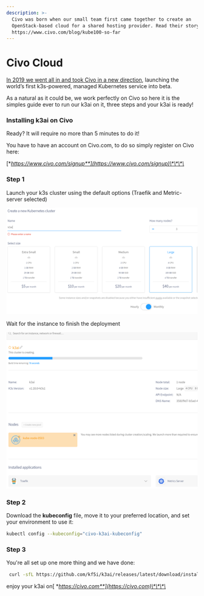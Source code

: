 ```yaml
---
description: >-
  Civo was born when our small team first came together to create an
  OpenStack-based cloud for a shared hosting provider. Read their story here:
  https://www.civo.com/blog/kube100-so-far
---
```


# Civo Cloud

[In 2019 we went all in and took Civo in a new direction](https://www.civo.com/blog/a-civo-2019-retrospective-how-we-got-here-and-what-s-next), launching the world’s first k3s-powered, managed Kubernetes service into beta.

As a natural as it could be, we work perfectly on Civo so here it is the simples guide ever to run our k3ai on it, three steps and your k3ai is ready!

### Installing k3ai on Civo

Ready? It will require no more than 5 minutes to do it!

You have to have an account on Civo.com, to do so simply register on Civo here: 

[**https://www.civo.com/signup**](https://www.civo.com/signup)\*\*\*\*

### Step 1

Launch your k3s cluster using the default options \(Traefik and Metric-server selected\)

![k3s selection](../.gitbook/assets/1.png)

Wait for the instance to finish the deployment

![k3s deployment](../.gitbook/assets/4.png)

### Step 2

Download the **kubeconfig** file,  move it to your preferred location, and set your environment to use it:

```bash
kubectl config --kubeconfig="civo-k3ai-kubeconfig"
```

### Step 3

You're all set up one more thing and we have done:

```bash
 curl -sfL https://github.com/kf5i/k3ai/releases/latest/download/install | bash -s - --skipk3s --plugin_civo_kfpipelines
```

enjoy your k3ai on[ **https://civo.com**](https://civo.com)\*\*\*\*

